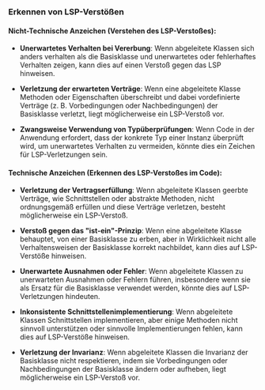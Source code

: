 ### Erkennen von LSP-Verstößen

#### Nicht-Technische Anzeichen (Verstehen des LSP-Verstoßes):

- **Unerwartetes Verhalten bei Vererbung**: Wenn abgeleitete Klassen sich anders verhalten als die Basisklasse und unerwartetes oder fehlerhaftes Verhalten zeigen, kann dies auf einen Verstoß gegen das LSP hinweisen.

- **Verletzung der erwarteten Verträge**: Wenn eine abgeleitete Klasse Methoden oder Eigenschaften überschreibt und dabei vordefinierte Verträge (z. B. Vorbedingungen oder Nachbedingungen) der Basisklasse verletzt, liegt möglicherweise ein LSP-Verstoß vor.

- **Zwangsweise Verwendung von Typüberprüfungen**: Wenn Code in der Anwendung erfordert, dass der konkrete Typ einer Instanz überprüft wird, um unerwartetes Verhalten zu vermeiden, könnte dies ein Zeichen für LSP-Verletzungen sein.

#### Technische Anzeichen (Erkennen des LSP-Verstoßes im Code):

- **Verletzung der Vertragserfüllung**: Wenn abgeleitete Klassen geerbte Verträge, wie Schnittstellen oder abstrakte Methoden, nicht ordnungsgemäß erfüllen und diese Verträge verletzen, besteht möglicherweise ein LSP-Verstoß.

- **Verstoß gegen das "ist-ein"-Prinzip**: Wenn eine abgeleitete Klasse behauptet, von einer Basisklasse zu erben, aber in Wirklichkeit nicht alle Verhaltensweisen der Basisklasse korrekt nachbildet, kann dies auf LSP-Verstöße hinweisen.

- **Unerwartete Ausnahmen oder Fehler**: Wenn abgeleitete Klassen zu unerwarteten Ausnahmen oder Fehlern führen, insbesondere wenn sie als Ersatz für die Basisklasse verwendet werden, könnte dies auf LSP-Verletzungen hindeuten.

- **Inkonsistente Schnittstellenimplementierung**: Wenn abgeleitete Klassen Schnittstellen implementieren, aber einige Methoden nicht sinnvoll unterstützen oder sinnvolle Implementierungen fehlen, kann dies auf LSP-Verstöße hinweisen.

- **Verletzung der Invarianz**: Wenn abgeleitete Klassen die Invarianz der Basisklasse nicht respektieren, indem sie Vorbedingungen oder Nachbedingungen der Basisklasse ändern oder aufheben, liegt möglicherweise ein LSP-Verstoß vor.
